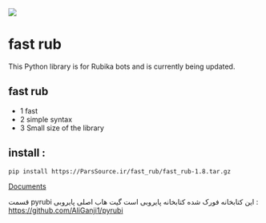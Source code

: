 <img src="https://fast-rub.ParsSource.ir/icon.jpg">

# fast rub

This Python library is for Rubika bots and is currently being updated.

## fast rub

- 1 fast
- 2 simple syntax
- 3 Small size of the library

## install :

```bash
pip install https://ParsSource.ir/fast_rub/fast_rub-1.8.tar.gz
```

[Documents](https://fast-rub.ParsSource.ir/index.html)

قسمت pyrubi این کتابخانه فورک شده کتابخانه پایروبی است
گیت هاب اصلی پایروبی : https://github.com/AliGanji1/pyrubi